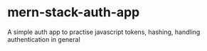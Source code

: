 # mern-stack-auth-app
A simple auth app to practise javascript tokens, hashing, handling authentication in general 
